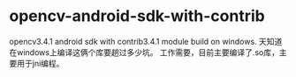 # opencv-android-sdk-with-contrib
opencv3.4.1 android sdk with contrib3.4.1 module
build on windows.
天知道在windows上编译这俩个库要趟过多少坑。
工作需要，目前主要编译了.so库，主要用于jni编程。


